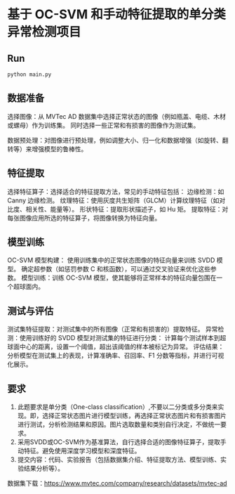 # 基于 OC-SVM 和手动特征提取的单分类异常检测项目

## Run

```bash
python main.py
```

## 数据准备

选择图像：从 MVTec AD 数据集中选择正常状态的图像（例如瓶盖、电缆、木材或螺母）作为训练集。
同时选择一些正常和有损害的图像作为测试集。

数据预处理：对图像进行预处理，例如调整大小、归一化和数据增强（如旋转、翻转等）来增强模型的鲁棒性。

## 特征提取

选择特征算子：选择适合的特征提取方法，常见的手动特征包括：
边缘检测：如 Canny 边缘检测。
纹理特征：使用灰度共生矩阵（GLCM）计算纹理特征（如对比度、相关性、能量等）。
形状特征：提取形状描述子，如 Hu 矩。
提取特征：对每张图像应用所选的特征算子，将图像转换为特征向量。

## 模型训练

OC-SVM 模型构建：
使用训练集中的正常状态图像的特征向量来训练 SVDD 模型。
确定超参数（如惩罚参数 C 和核函数），可以通过交叉验证来优化这些参数。
模型训练：训练 OC-SVM 模型，使其能够将正常样本的特征向量包围在一个超球面内。

## 测试与评估

测试集特征提取：对测试集中的所有图像（正常和有损害的）提取特征。
异常检测：使用训练好的 SVDD 模型对测试集的特征进行分类：
计算每个测试样本到超球面中心的距离，设置一个阈值，超出该阈值的样本被标记为异常。
评估结果：分析模型在测试集上的表现，计算准确率、召回率、F1 分数等指标，并进行可视化展示。



## 要求

1.	此题要求是单分类（One-class classification）,不要以二分类或多分类来实现。即，选择正常状态图片进行模型训练，再选择正常状态图片和有损害图片进行测试，分析检测结果和原因。图片选取数量和类别自行决定，不做统一要求。
2.	采用SVDD或OC-SVM作为基准算法，自行选择合适的图像特征算子，提取手动特征。避免使用深度学习模型和深度特征。
3.	提交内容：代码、实验报告（包括数据集介绍、特征提取方法、模型训练、实验结果分析等）。

数据集下载：https://www.mvtec.com/company/research/datasets/mvtec-ad
